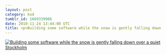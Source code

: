 ```yaml
---
layout: post
category: kod
tumblr_id: 1669339986
date: 2010-11-24 13:44:00 UTC
title: <p>Building some software while the snow is gently falling down over a quiet Stockholm</p>
---
```


[![<p>Building some software while the snow is gently falling down over a quiet Stockholm</p>](http://blog.hunch.se/photo/1280/1669339986/1/tumblr_lce65vIpoI1qzdlla)](http://instagr.am/p/WXG2/)